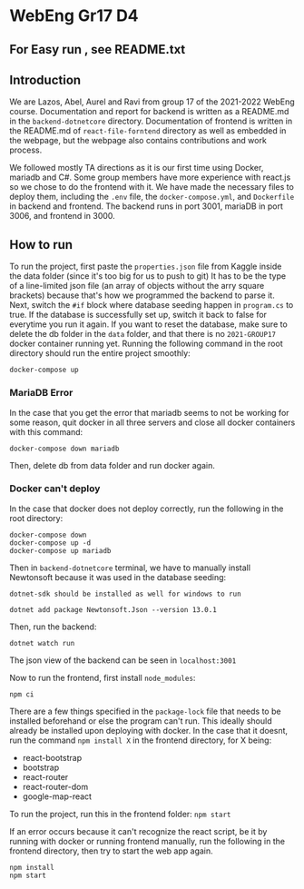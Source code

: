 # WebEng Gr17 D4

## For Easy run , see README.txt


## Introduction

We are Lazos, Abel, Aurel and Ravi from group 17 of the 2021-2022 WebEng course. Documentation and report for backend is written as a README.md in the `backend-dotnetcore` directory. Documentation of frontend is written in the README.md of `react-file-forntend` directory as well as embedded in the webpage, but the webpage also contains contributions and work process.

We followed mostly TA directions as it is our first time using Docker, mariadb and C#. Some group members have more experience with react.js so we chose to do the frontend with it. We have made the necessary files to deploy them, including the `.env` file, the `docker-compose.yml`, and `Dockerfile` in backend and frontend. The backend runs in port 3001, mariaDB in port 3006, and frontend in 3000.

## How to run

To run the project, first paste the `properties.json` file from Kaggle inside the data folder (since it's too big for us to push to git) It has to be the type of a line-limited json file (an array of objects without the arry square brackets) because that's how we programmed the backend to parse it. Next, switch the `#if` block where database seeding happen in `program.cs` to true. If the database is successfully set up, switch it back to false for everytime you run it again. If you want to reset the database, make sure to delete the db folder in the `data` folder, and that there is no `2021-GROUP17` docker container running yet. Running the following command in the root directory should run the entire project smoothly:

```
docker-compose up
```

### MariaDB Error

In the case that you get the error that mariadb seems to not be working for some reason, quit docker in all three servers and close all docker containers with this command:

```
docker-compose down mariadb
```

Then, delete db from data folder and run docker again.

### Docker can't deploy

In the case that docker does not deploy correctly, run the following in the root directory:

```
docker-compose down
docker-compose up -d
docker-compose up mariadb
```

Then in `backend-dotnetcore` terminal, we have to manually install Newtonsoft because it was used in the database seeding:

```
dotnet-sdk should be installed as well for windows to run
```

```
dotnet add package Newtonsoft.Json --version 13.0.1
```

Then, run the backend:

```
dotnet watch run
```

The json view of the backend can be seen in `localhost:3001`

Now to run the frontend, first install `node_modules`:

```
npm ci
```

There are a few things specified in the `package-lock` file that needs to be installed beforehand or else the program can't run. This ideally should already be installed upon deploying with docker. In the case that it doesnt, run the command `npm install X` in the frontend directory, for X being:

- react-bootstrap
- bootstrap
- react-router
- react-router-dom
- google-map-react

To run the project, run this in the frontend folder:
`npm start`

If an error occurs because it can't recognize the react script, be it by running with docker or running frontend manually, run the following in the frontend directory, then try to start the web app again.

```
npm install
npm start
```
